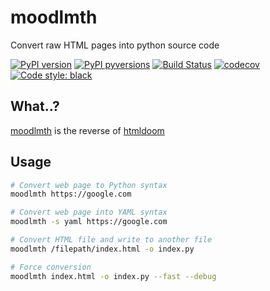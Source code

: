 moodlmth
========
Convert raw HTML pages into python source code

[![PyPI version](https://img.shields.io/pypi/v/moodlmth.svg)](https://pypi.org/project/moodlmth)
[![PyPI pyversions](https://img.shields.io/pypi/pyversions/moodlmth.svg)](https://pypi.org/project/moodlmth)
[![Build Status](https://travis-ci.org/sayanarijit/moodlmth.svg?branch=master)](https://travis-ci.org/sayanarijit/moodlmth)
[![codecov](https://codecov.io/gh/sayanarijit/moodlmth/branch/master/graph/badge.svg)](https://codecov.io/gh/sayanarijit/moodlmth)
[![Code style: black](https://img.shields.io/badge/code%20style-black-000000.svg)](https://github.com/python/black)

What..?
-------
[moodlmth](https://github.com/sayanarijit/moodlmth) is the reverse of [htmldoom](https://github.com/sayanarijit/htmldoom)

Usage
-----
```bash
# Convert web page to Python syntax
moodlmth https://google.com

# Convert web page into YAML syntax
moodlmth -s yaml https://google.com

# Convert HTML file and write to another file
moodlmth /filepath/index.html -o index.py

# Force conversion
moodlmth index.html -o index.py --fast --debug
```
